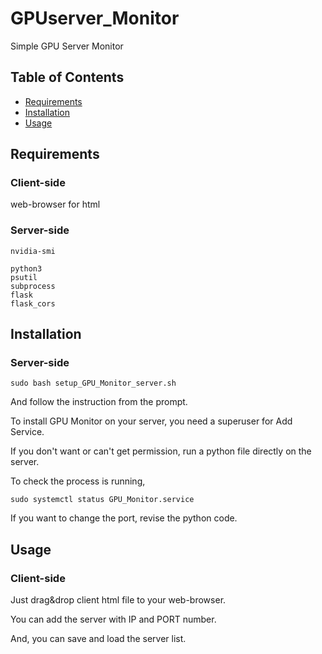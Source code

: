 # GPUserver_Monitor

Simple GPU Server Monitor

## Table of Contents

- [Requirements](#requirements)
- [Installation](#installation)
- [Usage](#usage)

## Requirements
### Client-side
web-browser for html
### Server-side

```
nvidia-smi
```

```
python3
psutil
subprocess
flask
flask_cors
```


## Installation
### Server-side
```
sudo bash setup_GPU_Monitor_server.sh
```
And follow the instruction from the prompt.

To install GPU Monitor on your server, you need a superuser for Add Service.

If you don't want or can't get permission, run a python file directly on the server.

To check the process is running, 
```
sudo systemctl status GPU_Monitor.service
```

If you want to change the port, revise the python code.


## Usage
### Client-side
Just drag&drop client html file to your web-browser.

You can add the server with IP and PORT number.

And, you can save and load the server list.
